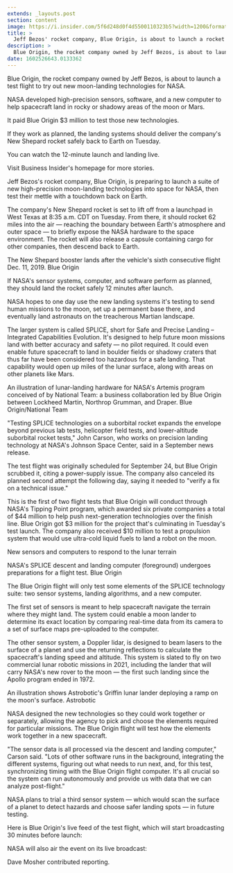 ```yaml
--- 
extends: _layouts.post 
section: content 
image: https://i.insider.com/5f6d248d0f4d5500110323b5?width=1200&format=jpeg 
title: > 
  Jeff Bezos' rocket company, Blue Origin, is about to launch a rocket into space to test NASA's new moon-landing technologies 
description: > 
  Blue Origin, the rocket company owned by Jeff Bezos, is about to launch a test flight to try out new moon-landing technologies for NASA.Jeff Bezos's rocket company, Blue Origin, is preparing to launch a suite of new high-precision moon-landing technologies into space for NASA, then test their mettle with a touchdown back on Earth.The test flight was originally scheduled for September 24, but Blue Origin scrubbed it, citing a power-supply issue.Blue OriginThe Blue Origin flight will only test some elements of the SPLICE technology suite: two sensor systems, landing algorithms, and a new computer.The Blue Origin flight will test how the elements work together in a new spacecraft. 
date: 1602526643.0133362 
--- 
```

Blue Origin, the rocket company owned by Jeff Bezos, is about to launch a test flight to try out new moon-landing technologies for NASA.

NASA developed high-precision sensors, software, and a new computer to help spacecraft land in rocky or shadowy areas of the moon or Mars.

It paid Blue Origin $3 million to test those new technologies.

If they work as planned, the landing systems should deliver the company's New Shepard rocket safely back to Earth on Tuesday.

You can watch the 12-minute launch and landing live.

Visit Business Insider's homepage for more stories.

Jeff Bezos's rocket company, Blue Origin, is preparing to launch a suite of new high-precision moon-landing technologies into space for NASA, then test their mettle with a touchdown back on Earth.

The company's New Shepard rocket is set to lift off from a launchpad in West Texas at 8:35 a.m. CDT on Tuesday. From there, it should rocket 62 miles into the air — reaching the boundary between Earth's atmosphere and outer space — to briefly expose the NASA hardware to the space environment. The rocket will also release a capsule containing cargo for other companies, then descend back to Earth.

The New Shepard booster lands after the vehicle's sixth consecutive flight Dec. 11, 2019. Blue Origin

If NASA's sensor systems, computer, and software perform as planned, they should land the rocket safely 12 minutes after launch.

NASA hopes to one day use the new landing systems it's testing to send human missions to the moon, set up a permanent base there, and eventually land astronauts on the treacherous Martian landscape.

The larger system is called SPLICE, short for Safe and Precise Landing – Integrated Capabilities Evolution. It's designed to help future moon missions land with better accuracy and safety — no pilot required. It could even enable future spacecraft to land in boulder fields or shadowy craters that thus far have been considered too hazardous for a safe landing. That capability would open up miles of the lunar surface, along with areas on other planets like Mars.

An illustration of lunar-landing hardware for NASA's Artemis program conceived of by National Team: a business collaboration led by Blue Origin between Lockheed Martin, Northrop Grumman, and Draper. Blue Origin/National Team

"Testing SPLICE technologies on a suborbital rocket expands the envelope beyond previous lab tests, helicopter field tests, and lower-altitude suborbital rocket tests," John Carson, who works on precision landing technology at NASA's Johnson Space Center, said in a September news release.

The test flight was originally scheduled for September 24, but Blue Origin scrubbed it, citing a power-supply issue. The company also canceled its planned second attempt the following day, saying it needed to "verify a fix on a technical issue."

This is the first of two flight tests that Blue Origin will conduct through NASA's Tipping Point program, which awarded six private companies a total of $44 million to help push next-generation technologies over the finish line. Blue Origin got $3 million for the project that's culminating in Tuesday's test launch. The company also received $10 million to test a propulsion system that would use ultra-cold liquid fuels to land a robot on the moon.

New sensors and computers to respond to the lunar terrain

NASA's SPLICE descent and landing computer (foreground) undergoes preparations for a flight test. Blue Origin

The Blue Origin flight will only test some elements of the SPLICE technology suite: two sensor systems, landing algorithms, and a new computer.

The first set of sensors is meant to help spacecraft navigate the terrain where they might land. The system could enable a moon lander to determine its exact location by comparing real-time data from its camera to a set of surface maps pre-uploaded to the computer.

The other sensor system, a Doppler lidar, is designed to beam lasers to the surface of a planet and use the returning reflections to calculate the spacecraft's landing speed and altitude. This system is slated to fly on two commercial lunar robotic missions in 2021, including the lander that will carry NASA's new rover to the moon — the first such landing since the Apollo program ended in 1972.

An illustration shows Astrobotic's Griffin lunar lander deploying a ramp on the moon's surface. Astrobotic

NASA designed the new technologies so they could work together or separately, allowing the agency to pick and choose the elements required for particular missions. The Blue Origin flight will test how the elements work together in a new spacecraft.

"The sensor data is all processed via the descent and landing computer," Carson said. "Lots of other software runs in the background, integrating the different systems, figuring out what needs to run next, and, for this test, synchronizing timing with the Blue Origin flight computer. It's all crucial so the system can run autonomously and provide us with data that we can analyze post-flight."

NASA plans to trial a third sensor system — which would scan the surface of a planet to detect hazards and choose safer landing spots — in future testing.

Here is Blue Origin's live feed of the test flight, which will start broadcasting 30 minutes before launch:

NASA will also air the event on its live broadcast:

Dave Mosher contributed reporting.